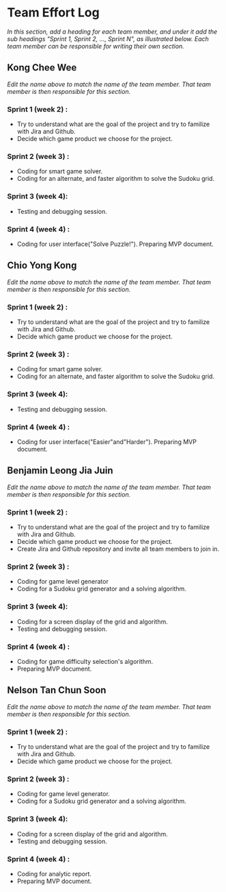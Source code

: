 # Team Effort Log
*In this section, add a heading for each team member, and under it add the sub headings "Sprint 1, Sprint 2, ..., Sprint N", as illustrated below.  Each team member can be responsible for writing their own section.*

## Kong Chee Wee

*Edit the name above to match the name of the team member.  That team member is then responsible for this section.*

### Sprint 1 (week 2) :
* Try to understand what are the goal of the project and try to familize with Jira and Github.
* Decide which game product we choose for the project. 

### Sprint 2 (week 3) :
* Coding for smart game solver.
* Coding for an alternate, and faster algorithm to solve the Sudoku grid. 

### Sprint 3 (week 4):
* Testing and debugging session.

### Sprint 4 (week 4) :
* Coding for user interface("Solve Puzzle!"). Preparing MVP document.

## Chio Yong Kong

*Edit the name above to match the name of the team member.  That team member is then responsible for this section.*

### Sprint 1 (week 2) :
* Try to understand what are the goal of the project and try to familize with Jira and Github.
* Decide which game product we choose for the project. 

### Sprint 2 (week 3) :
* Coding for smart game solver.
* Coding for an alternate, and faster algorithm to solve the Sudoku grid. 

### Sprint 3 (week 4):
* Testing and debugging session.

### Sprint 4 (week 4) :
* Coding for user interface("Easier"and"Harder"). Preparing MVP document.

## Benjamin Leong Jia Juin

*Edit the name above to match the name of the team member.  That team member is then responsible for this section.*

### Sprint 1 (week 2) :
* Try to understand what are the goal of the project and try to familize with Jira and Github.
* Decide which game product we choose for the project. 
* Create Jira and Github repository and invite all team members to join in.

### Sprint 2 (week 3) :
* Coding for game level generator 
* Coding for a Sudoku grid generator and a solving algorithm.

### Sprint 3 (week 4):
* Coding for a screen display of the grid and algorithm. 
* Testing and debugging session.

### Sprint 4 (week 4) :
* Coding for game difficulty selection's algorithm. 
* Preparing MVP document.

## Nelson Tan Chun Soon

*Edit the name above to match the name of the team member.  That team member is then responsible for this section.*

### Sprint 1 (week 2) :
* Try to understand what are the goal of the project and try to familize with Jira and Github.
* Decide which game product we choose for the project. 

### Sprint 2 (week 3) :
* Coding for game level generator. 
* Coding for a Sudoku grid generator and a solving algorithm. 

### Sprint 3 (week 4):
* Coding for a screen display of the grid and algorithm. 
* Testing and debugging session.

### Sprint 4 (week 4) :
* Coding for analytic report. 
* Preparing MVP document.
